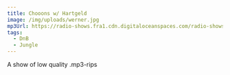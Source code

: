 ```yaml
---
title: Chooons w/ Hartgeld
image: /img/uploads/werner.jpg
mp3Url: https://radio-shows.fra1.cdn.digitaloceanspaces.com/radio-shows/hartgeld_theme_time_radio_hour_stream_20240123-124715.mp3
tags: 
  - DnB
  - Jungle
---
```

A show of low quality .mp3-rips